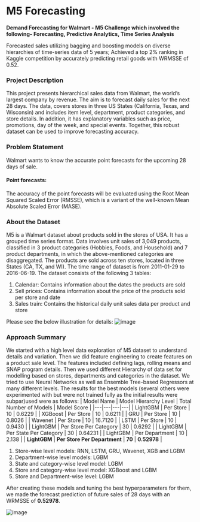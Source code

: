# M5 Forecasting
**Demand Forecasting for Walmart - M5 Challenge which involved the following- Forecasting, Predictive Analytics, Time Series Analysis**

Forecasted sales utilizing bagging and boosting models on diverse hierarchies of time-series data of 5 years; Achieved a top 2% ranking in Kaggle competition by accurately predicting retail goods with WRMSSE of 0.52.

### Project Description
This project presents hierarchical sales data from Walmart, the world’s largest company by revenue. The aim is to forecast daily sales for the next 28 days. The data, covers stores in three US States (California, Texas, and Wisconsin) and includes item level, department, product categories, and store details. In addition, it has explanatory variables such as price, promotions, day of the week, and special events. Together, this robust dataset can be used to improve forecasting accuracy.

### Problem Statement
Walmart wants to know the accurate point forecasts for the upcoming 28 days of sale. 

#### Point forecasts:
The accuracy of the point forecasts will be evaluated using the Root Mean Squared Scaled Error (RMSSE), which is a variant of the well-known Mean Absolute Scaled Error (MASE).


### About the Dataset
M5 is a Walmart dataset about products sold in the stores of USA. It has a grouped time series format. Data involves unit sales of 3,049 products, classified in 3 product categories (Hobbies, Foods, and Household) and 7 product departments, in which the above-mentioned categories are disaggregated. The products are sold across ten stores, located in three States (CA, TX, and WI). The time range of dataset is from 2011-01-29 to 2016-06-19. The dataset consists of the following 3 tables:
1. Calendar: Contains information about the dates the products are sold
2. Sell prices: Contains information about the price of the products sold per store and date
3. Sales train: Contains the historical daily unit sales data per product and store

Please see the below illustration for details:
![image](https://user-images.githubusercontent.com/121529081/228983197-882cea65-afbb-471f-95a6-0b278d7402c9.png)


### Approach Summary
We started with a high level data exploration of M5 dataset to understand details and variation. Then we did feature engineering to create features on a product sale level. The features included defining lags, rolling means and SNAP program details. Then we used different Hierarchy of data set for modelling based on stores, departments and categories in the dataset.
We tried to use Neural Networks as well as Ensemble Tree-based Regressors at many different levels. The results for the best models (several others were experimented with but were not trained fully as the initial results were subpar)used were as follows:
| Model Name | Model Hierarchy Level | Total Number of Models | Model Score |
|---|---|---|---|
| LightGBM | Per Store | 10 | 0.6229 |
| XGBoost | Per Store | 10 | 0.6211 |
| GRU | Per Store | 10 | 0.8026 |
| Wavenet | Per Store | 10 | 16.7120 |
| LSTM | Per Store | 10 | 0.9430 |
| LightGBM | Per Store Per Category | 30 | 0.6292 |
| LightGBM | Per State Per Category | 30 | 0.64231 |
| LightGBM | Per Department | 10 | 2.138 |
| __LightGBM__ | __Per Store Per Department__ | __70__ | __0.52978__ |
<!-- ![table.png](table.png) -->

1. Store-wise level models: RNN, LSTM, GRU, Wavenet, XGB and LGBM
2. Department-wise level models: LGBM
3. State and category-wise level model: LGBM
4. Store and category-wise level model: XGBoost and LGBM
5. Store and Department-wise level: LGBM

After creating these models and tuning the best hyperparameters for them, we made the forecast prediction of future sales of 28 days with an WRMSSE of __0.52978__.

![image](./final_result.jpeg "Best Kaggle Private Score")
